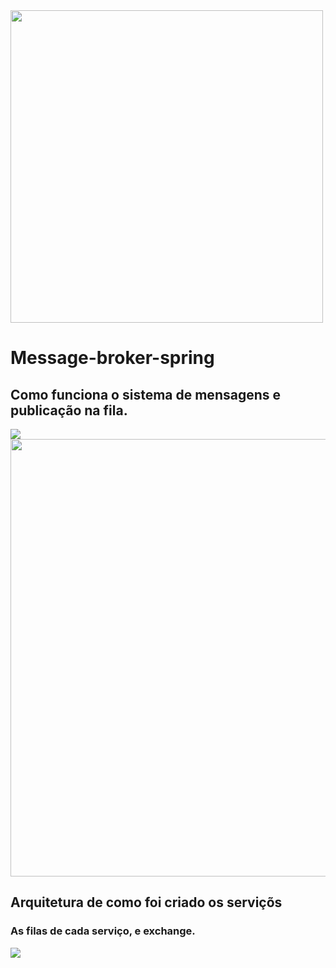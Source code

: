 <img src="https://i.ibb.co/xqySWr1/rabbitmq.png" style="width: 500px"/>

# Message-broker-spring

## Como funciona o sistema de mensagens e publicação na fila.

<img src="https://i.ibb.co/1qSGzH8/Message-Example.png"/>

<img src="https://i.ibb.co/Q70JTGC/Exchange.png" style="width: 700px"/>

## Arquitetura de como foi criado os serviçõs 

### As filas de cada serviço, e exchange.

<img src="https://i.ibb.co/wQ9Cwpk/Structure-project.png"/>
